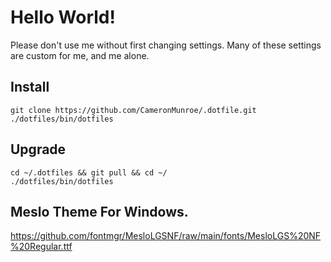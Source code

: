 # Hello World!

Please don't use me without first changing settings. Many of these settings are custom for me, and me alone. 

## Install 

```
git clone https://github.com/CameronMunroe/.dotfile.git
./dotfiles/bin/dotfiles
```

## Upgrade

```
cd ~/.dotfiles && git pull && cd ~/
./dotfiles/bin/dotfiles
```

## Meslo Theme For Windows.

https://github.com/fontmgr/MesloLGSNF/raw/main/fonts/MesloLGS%20NF%20Regular.ttf
